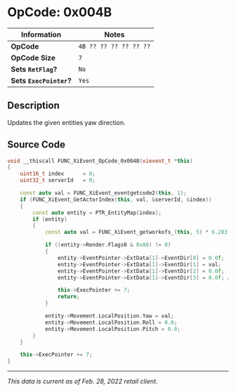 # OpCode: 0x004B

| Information               | Notes |
|---                        |---    |
| **OpCode**                | `4B ?? ?? ?? ?? ?? ??` |
| **OpCode Size**           | `7`   |
| **Sets `RetFlag`?**       | `No`  |
| **Sets `ExecPointer`?**   | `Yes` |

## Description

Updates the given entities yaw direction.

## Source Code

```cpp
void __thiscall FUNC_XiEvent_OpCode_0x004B(xievent_t *this)
{
    uint16_t index      = 0;
    uint32_t serverId   = 0;

    const auto val = FUNC_XiEvent_eventgetcode2(this, 1);
    if (FUNC_XiEvent_GetActorIndex(this, val, &serverId, &index))
    {
        const auto entity = PTR_EntityMap[index];
        if (entity)
        {
            const auto val = FUNC_XiEvent_getworkofs_(this, 5) * 6.283 * 0.00024414062;

            if ((entity->Render.Flags0 & 0x80) != 0)
            {
                entity->EventPointer->ExtData[1]->EventDir[0] = 0.0f;
                entity->EventPointer->ExtData[1]->EventDir[1] = val;
                entity->EventPointer->ExtData[1]->EventDir[2] = 0.0f;
                entity->EventPointer->ExtData[1]->EventDir[3] = 0.0f; // Possibly wrong..

                this->ExecPointer += 7;
                return;
            }

            entity->Movement.LocalPosition.Yaw = val;
            entity->Movement.LocalPosition.Roll = 0.0;
            entity->Movement.LocalPosition.Pitch = 0.0;
        }
    }

    this->ExecPointer += 7;
}
```

---

_This data is current as of Feb. 28, 2022 retail client._